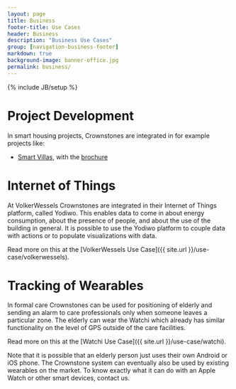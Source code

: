```yaml
---
layout: page
title: Business
footer-title: Use Cases
header: Business
description: "Business Use Cases"
group: [navigation-business-footer]
markdown: true
background-image: banner-office.jpg
permalink: business/
---
```

{% include JB/setup %}

# Project Development

In smart housing projects, Crownstones are integrated in for example projects like:

* [Smart Villas](https://www.smartvillas.nl/), with the [brochure](https://www.nieuwbouwinschrijving.nl/Assets/Brochures/brochure4203881.pdf)

# Internet of Things

At VolkerWessels Crownstones are integrated in their Internet of Things platform, called Yodiwo. This enables data
to come in about energy consumption, about the presence of people, and about the use of the building in general.
It is possible to use the Yodiwo platform to couple data with actions or to populate visualizations with data.

Read more on this at the [VolkerWessels Use Case]({{ site.url }}/use-case/volkerwessels).

# Tracking of Wearables

In formal care Crownstones can be used for positioning of elderly and sending an alarm to care professionals only
when someone leaves a particular zone. The elderly can wear the Watchi which already has similar functionality
on the level of GPS outside of the care facilities.

Read more on this at the [Watchi Use Case]({{ site.url }}/use-case/watchi).

Note that it is possible that an elderly person just uses their own Android or iOS phone. The Crownstone system can
eventually also be used by existing wearables on the market. To know exactly what it can do with an Apple Watch or
other smart devices, contact us.

